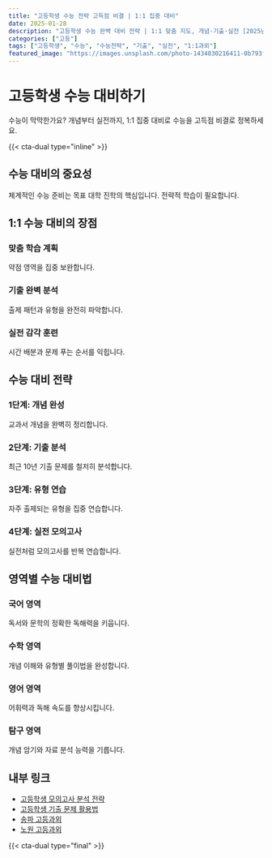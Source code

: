 ```yaml
---
title: "고등학생 수능 전략 고득점 비결 | 1:1 집중 대비"
date: 2025-01-28
description: "고등학생 수능 완벽 대비 전략 | 1:1 맞춤 지도, 개념·기출·실전 [2025년]"
categories: ["고등"]
tags: ["고등학생", "수능", "수능전략", "기출", "실전", "1:1과외"]
featured_image: "https://images.unsplash.com/photo-1434030216411-0b793f4b4173?w=1200&h=630&fit=crop"
---
```


# 고등학생 수능 대비하기

수능이 막막한가요? 개념부터 실전까지, 1:1 집중 대비로 수능을 고득점 비결로 정복하세요.

{{< cta-dual type="inline" >}}

## 수능 대비의 중요성

체계적인 수능 준비는 목표 대학 진학의 핵심입니다. 전략적 학습이 필요합니다.

## 1:1 수능 대비의 장점

### 맞춤 학습 계획
약점 영역을 집중 보완합니다.

### 기출 완벽 분석
출제 패턴과 유형을 완전히 파악합니다.

### 실전 감각 훈련
시간 배분과 문제 푸는 순서를 익힙니다.

## 수능 대비 전략

### 1단계: 개념 완성
교과서 개념을 완벽히 정리합니다.

### 2단계: 기출 분석
최근 10년 기출 문제를 철저히 분석합니다.

### 3단계: 유형 연습
자주 출제되는 유형을 집중 연습합니다.

### 4단계: 실전 모의고사
실전처럼 모의고사를 반복 연습합니다.

## 영역별 수능 대비법

### 국어 영역
독서와 문학의 정확한 독해력을 키웁니다.

### 수학 영역
개념 이해와 유형별 풀이법을 완성합니다.

### 영어 영역
어휘력과 독해 속도를 향상시킵니다.

### 탐구 영역
개념 암기와 자료 분석 능력을 기릅니다.

## 내부 링크
- [고등학생 모의고사 분석 전략](../../high/high-mock-exam/)
- [고등학생 기출 문제 활용법](../../high/high-past-papers/)
- [송파 고등과외](../../local/songpa-high/)
- [노원 고등과외](../../local/nowon-high/)

{{< cta-dual type="final" >}}
